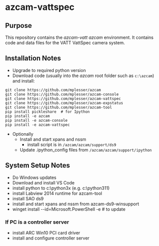 # azcam-vattspec

## Purpose

This repository contains the *azcam-vatt* *azcam* environment. It contains code and data files for the VATT VattSpec camera system.

## Installation Notes

- Upgrade to required python version
- Download code (usually into the *azcam* root folder such as `c:\azcam`) and install:

```shell
git clone https://github.com/mplesser/azcam
git clone https://github.com/mplesser/azcam-console
git clone https://github.com/mplesser/azcam-vattspec
git clone https://github.com/mplesser/azcam-expstatus
git clone https://github.com/mplesser/azcam-tool
pip install pickleshare  # for Ipython
pip install -e azcam
pip install -e azcam-console
pip install -e azcam-vattspec
```

- Optionally
  - Install and start xpans and nssm
    - install script is in `/azcam/azcam/support/ds9`
  - Update .ipython_config files from `/azcam/azcam/support/ipython`

## System Setup Notes
- Do Windows updates
- Download and install VS Code
- install python to c:\python3x (e.g. c:\python311)
- install Labview 2014 runtime for azcam-tool
- install SAO ds9
- install and start xpans and nssm from azcam-ds9-winsupport
- winget install --id=Microsoft.PowerShell -e  # to update

### If PC is a controller server
- install ARC Win10 PCI card driver
- install and configure controller server
